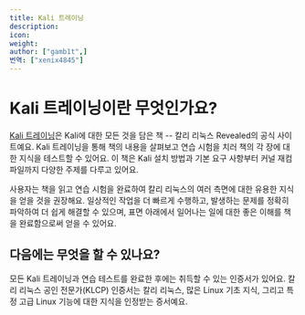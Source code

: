 ```yaml
---
title: Kali 트레이닝
description:
icon:
weight:
author: ["gamb1t",]
번역: ["xenix4845"]
---
```


# Kali 트레이닝이란 무엇인가요?

[Kali 트레이닝](https://kali.training)은 Kali에 대한 모든 것을 담은 책 -- 칼리 리눅스 Revealed의 공식 사이트예요. Kali 트레이닝을 통해 책의 내용을 살펴보고 연습 시험을 치러 책의 각 장에 대한 지식을 테스트할 수 있어요. 이 책은 Kali 설치 방법과 기본 요구 사항부터 커널 재컴파일까지 다양한 주제를 다루고 있어요.

사용자는 책을 읽고 연습 시험을 완료하여 칼리 리눅스의 여러 측면에 대한 유용한 지식을 얻을 것을 권장해요. 일상적인 작업을 더 빠르게 수행하고, 발생하는 문제를 정확히 파악하여 더 쉽게 해결할 수 있으며, 표면 아래에서 일어나는 일에 대한 좋은 이해를 책을 완료함으로써 얻을 수 있어요.

## 다음에는 무엇을 할 수 있나요?

모든 Kali 트레이닝과 연습 테스트를 완료한 후에는 취득할 수 있는 인증서가 있어요. 칼리 리눅스 공인 전문가(KLCP) 인증서는 칼리 리눅스, 많은 Linux 기초 지식, 그리고 특정 고급 Linux 기능에 대한 지식을 인정받는 증서예요.
